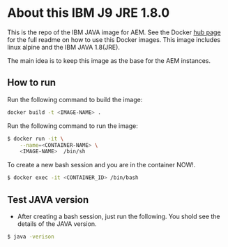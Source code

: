 # About this IBM J9 JRE 1.8.0
This is the repo of the IBM JAVA image for AEM. See the Docker [hub page](https://hub.docker.com/r/cheproximity/aem-base-java/) for the full readme on  how to use this Docker images.
This image includes linux alpine and the IBM JAVA 1.8(JRE).

The main idea is to keep this image as the base for the AEM instances.

## How to run
Run the following command to build the image:
```bash
docker build -t <IMAGE-NAME> .
```

Run the following command to run the image:
```bash
$ docker run -it \
    --name=<CONTAINER-NAME> \
    <IMAGE-NAME>  /bin/sh
```
To create a new bash session and you are in the container NOW!.
```bash
$ docker exec -it <CONTAINER_ID> /bin/bash
```

## Test JAVA version
* After creating a bash session, just run the following. You shold see the details of the JAVA version.
```bash
$ java -verison
```

